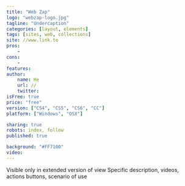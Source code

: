 ```yaml
---
title: "Web Zap"
logo: "webzap-logo.jpg"
tagline: "Undercaption"
categories: [layout, elements]
tags: [sites, web, collections]
site: //www.link.to
pros:
    -
cons:
    - 
features: 
author:
    name: He
    url: //
    twitter:
isFree: true
price: "free"
version: ["CS4", "CS5", "CS6", "CC"]
platform: ["Windows", "OSX"]

sharing: true
robots: index, follow
published: true

background: "#FF7100"
video: 
---
```


Visible only in extended version of view
Specific description, videos, actions buttons, scenario of use